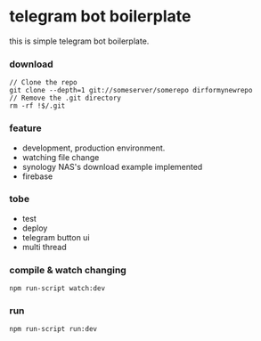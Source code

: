 <h1>telegram bot boilerplate</h1>

this is simple telegram bot boilerplate.

<h3>download</h3>

```
// Clone the repo
git clone --depth=1 git://someserver/somerepo dirformynewrepo
// Remove the .git directory
rm -rf !$/.git
```

<h3>feature</h3>

- development, production environment.
- watching file change
- synology NAS's download example implemented
- firebase

<h3>tobe</h3>

- test
- deploy
- telegram button ui
- multi thread

<h3> compile & watch changing</h3>

```
npm run-script watch:dev
```

<h3>run</h3>

```
npm run-script run:dev
```
